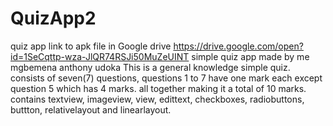 # QuizApp2
quiz app
link to apk file in Google drive https://drive.google.com/open?id=1SeCqttp-wza-JlQR74RSJi50MuZeUINT
simple quiz app made by me mgbemena anthony udoka
This is a general knowledge simple quiz.
consists of seven(7) questions, questions 1 to 7 have one mark each except question 5 which has 4 marks. all together making it a total of 10 marks.
contains textview, imageview, view, edittext, checkboxes, radiobuttons, buttton, relativelayout and linearlayout.
